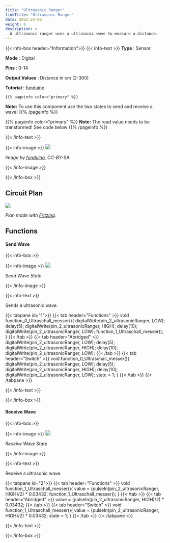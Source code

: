 ```yaml
---
title: "Ultrasonic Ranger"
linkTitle: "Ultrasonic Ranger"
date: 2022-24-02
weight: 6
description: >
  A ultrasonic ranger uses a ultrasonic wave to measure a distance.
---
```


{{< info-box header="Information">}}
{{< info-text >}}
  **Type** : Sensor

  **Mode** : Digital

  **Pins** : 0-14

  **Output Values** : Distance in cm (2-300)

  **Tutorial** : [funduino](https://funduino.de/nr-11-entfernungen-messen) 

    {{% pageinfo color="primary" %}}
**Note:** To use this component use the two states to send and receive a wave!
{{% /pageinfo %}}

  {{% pageinfo color="primary" %}}
**Note:** The read value needs to be transformed! See code below
{{% /pageinfo %}}

  {{< /info-text >}}

  {{< info-image >}}
   ![](https://funduinoshop.com/media/image/5d/e9/53/ultraschallsensor_hc-sr04_arduino_kompatibel_frontansicht.jpg)
   
   _Image by [funduino](https://funduinoshop.com/media/image/5d/e9/53/ultraschallsensor_hc-sr04_arduino_kompatibel_frontansicht.jpg), CC-BY-SA._

  {{< /info-image >}}

{{< /info-box >}}

## Circuit Plan
![](/docs/connectionplan/steckplan_ultrasonicranger.png)
   
   _Plan made with [Fritzing](https://fritzing.org/)._

## Functions

#### Send Wave

{{< info-box >}}

  {{< info-image >}}
   ![](/docs/components/ultrasonicranger-sender.png)
   
   _Send Wave State_

  {{< /info-image >}}

{{< info-text >}}

Sends a ultrasonic wave.
  
  {{< tabpane id="1">}}
  {{< tab header="Functions" >}}
void function_0_Ultraschall_messer(){
digitalWrite(pin_2_ultrasonicRanger, LOW);
delay(5);
digitalWrite(pin_2_ultrasonicRanger, HIGH);
delay(10);
digitalWrite(pin_2_ultrasonicRanger, LOW);
function_1_Ultraschall_messer();
}
  {{< /tab >}}
  {{< tab header="Abridged" >}}
digitalWrite(pin_2_ultrasonicRanger, LOW);
delay(5);
digitalWrite(pin_2_ultrasonicRanger, HIGH);
delay(10);
digitalWrite(pin_2_ultrasonicRanger, LOW);
  {{< /tab >}}
  {{< tab header="Switch" >}}
void function_0_Ultraschall_messer(){
digitalWrite(pin_2_ultrasonicRanger, LOW);
delay(5);
digitalWrite(pin_2_ultrasonicRanger, HIGH);
delay(10);
digitalWrite(pin_2_ultrasonicRanger, LOW);
state = 1;
}
  {{< /tab >}}
{{< /tabpane >}}

  {{< /info-text >}}

{{< /info-box >}}

#### Receive Wave

{{< info-box >}}

  {{< info-image >}}
   ![](/docs/components/ultrasonicranger-receiver.png)
   
   _Receive Wave State_

  {{< /info-image >}}

{{< info-text >}}

Receive a ultrasonic wave.
  
  {{< tabpane id="2">}}
  {{< tab header="Functions" >}}
void function_1_Ultraschall_messer(){
value = (pulseIn(pin_2_ultrasonicRanger, HIGH)/2) * 0.03432;
function_1_Ultraschall_messer();
}
  {{< /tab >}}
  {{< tab header="Abridged" >}}
value = (pulseIn(pin_2_ultrasonicRanger, HIGH)/2) * 0.03432;
  {{< /tab >}}
  {{< tab header="Switch" >}}
void function_1_Ultraschall_messer(){
value = (pulseIn(pin_2_ultrasonicRanger, HIGH)/2) * 0.03432;
state = 1; 
}
  {{< /tab >}}
{{< /tabpane >}}

  {{< /info-text >}}

{{< /info-box >}}